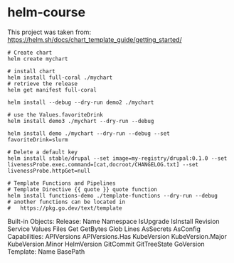 # helm-course
This project was taken from:
https://helm.sh/docs/chart_template_guide/getting_started/

```shell
# Create chart
helm create mychart

# install chart
helm install full-coral ./mychart
# retrieve the release
helm get manifest full-coral

helm install --debug --dry-run demo2 ./mychart

# use the Values.favoriteDrink
helm install demo3 ./mychart --dry-run --debug

helm install demo ./mychart --dry-run --debug --set favoriteDrink=slurm

# Delete a default key
helm install stable/drupal --set image=my-registry/drupal:0.1.0 --set livenessProbe.exec.command=[cat,docroot/CHANGELOG.txt] --set livenessProbe.httpGet=null

# Template Functions and Pipelines
# Template Directive {{ quote }} quote function
helm install functions-demo ./template-functions --dry-run --debug 
# another functions can be located in 
#   https://pkg.go.dev/text/template

```

Built-in Objects:
Release:
    Name
    Namespace
    IsUpgrade
    IsInstall
    Revision
    Service
Values
Files
    Get
    GetBytes
    Glob
    Lines
    AsSecrets
    AsConfig
Capabilities:
    APIVersions
    APIVersions.Has
    KubeVersion
    KubeVersion.Major
    KubeVersion.Minor
    HelmVersion
    GitCommit
    GitTreeState
    GoVersion
Template:
    Name
    BasePath

